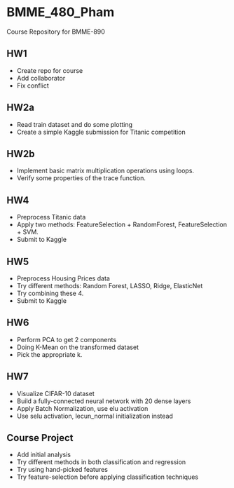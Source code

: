 # BMME_480_Pham
Course Repository for BMME-890

## HW1
- Create repo for course
- Add collaborator
- Fix conflict

## HW2a
- Read train dataset and do some plotting
- Create a simple Kaggle submission for Titanic competition

## HW2b
- Implement basic matrix multiplication operations using loops.
- Verify some properties of the trace function.

## HW4
- Preprocess Titanic data
- Apply two methods: FeatureSelection + RandomForest, FeatureSelection + SVM.
- Submit to Kaggle

## HW5
- Preprocess Housing Prices data
- Try different methods: Random Forest, LASSO, Ridge, ElasticNet
- Try combining these 4.
- Submit to Kaggle

## HW6
- Perform PCA to get 2 components
- Doing K-Mean on the transformed dataset
- Pick the appropriate k.

## HW7
- Visualize CIFAR-10 dataset
- Build a fully-connected neural network with 20 dense layers
- Apply Batch Normalization, use elu activation
- Use selu activation, lecun_normal initialization instead

## Course Project
- Add initial analysis
- Try different methods in both classification and regression
- Try using hand-picked features
- Try feature-selection before applying classification techniques
